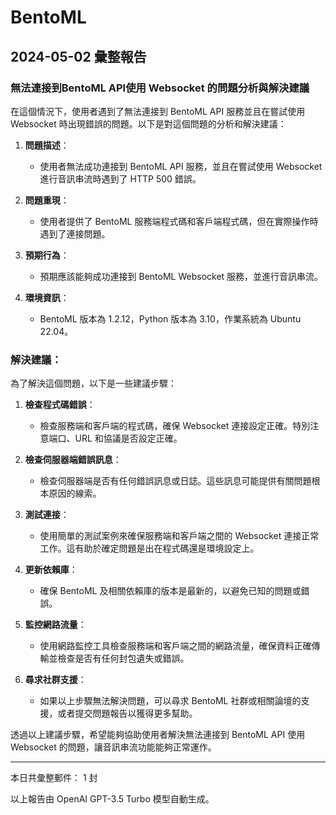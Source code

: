 # BentoML

## 2024-05-02 彙整報告

### 無法連接到BentoML API使用 Websocket 的問題分析與解決建議



在這個情況下，使用者遇到了無法連接到 BentoML API 服務並且在嘗試使用 Websocket 時出現錯誤的問題。以下是對這個問題的分析和解決建議：



1. **問題描述**：

   - 使用者無法成功連接到 BentoML API 服務，並且在嘗試使用 Websocket 進行音訊串流時遇到了 HTTP 500 錯誤。



2. **問題重現**：

   - 使用者提供了 BentoML 服務端程式碼和客戶端程式碼，但在實際操作時遇到了連接問題。



3. **預期行為**：

   - 預期應該能夠成功連接到 BentoML Websocket 服務，並進行音訊串流。



4. **環境資訊**：

   - BentoML 版本為 1.2.12，Python 版本為 3.10，作業系統為 Ubuntu 22.04。



### 解決建議：



為了解決這個問題，以下是一些建議步驟：



1. **檢查程式碼錯誤**：

   - 檢查服務端和客戶端的程式碼，確保 Websocket 連接設定正確。特別注意端口、URL 和協議是否設定正確。



2. **檢查伺服器端錯誤訊息**：

   - 檢查伺服器端是否有任何錯誤訊息或日誌。這些訊息可能提供有關問題根本原因的線索。



3. **測試連接**：

   - 使用簡單的測試案例來確保服務端和客戶端之間的 Websocket 連接正常工作。這有助於確定問題是出在程式碼還是環境設定上。



4. **更新依賴庫**：

   - 確保 BentoML 及相關依賴庫的版本是最新的，以避免已知的問題或錯誤。



5. **監控網路流量**：

   - 使用網路監控工具檢查服務端和客戶端之間的網路流量，確保資料正確傳輸並檢查是否有任何封包遺失或錯誤。



6. **尋求社群支援**：

   - 如果以上步驟無法解決問題，可以尋求 BentoML 社群或相關論壇的支援，或者提交問題報告以獲得更多幫助。



透過以上建議步驟，希望能夠協助使用者解決無法連接到 BentoML API 使用 Websocket 的問題，讓音訊串流功能能夠正常運作。



---



本日共彙整郵件： 1 封



以上報告由 OpenAI GPT-3.5 Turbo 模型自動生成。
